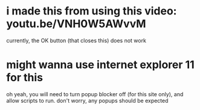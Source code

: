 # i made this from using this video: youtu.be/VNH0W5AWvvM
currently, the OK button (that closes this) does not work

# might wanna use internet explorer 11 for this
oh yeah, you will need to turn popup blocker off (for this site only), and allow scripts to run. don't worry, any popups should be expected
